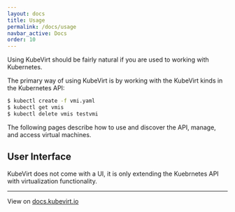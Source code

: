 ```yaml
---
layout: docs
title: Usage
permalink: /docs/usage
navbar_active: Docs
order: 10
---
```


Using KubeVirt should be fairly natural if you are used to working with Kubernetes.

The primary way of using KubeVirt is by working with the KubeVirt kinds in the Kubernetes API:

```bash
$ kubectl create -f vmi.yaml
$ kubectl get vmis
$ kubectl delete vmis testvmi
```

The following pages describe how to use and discover the API, manage, and access virtual machines.

## User Interface

KubeVirt does not come with a UI, it is only extending the Kuebrnetes API with virtualization functionality.

----

View on [docs.kubevirt.io](https://kubevirt.io/user-guide/#/usage)

